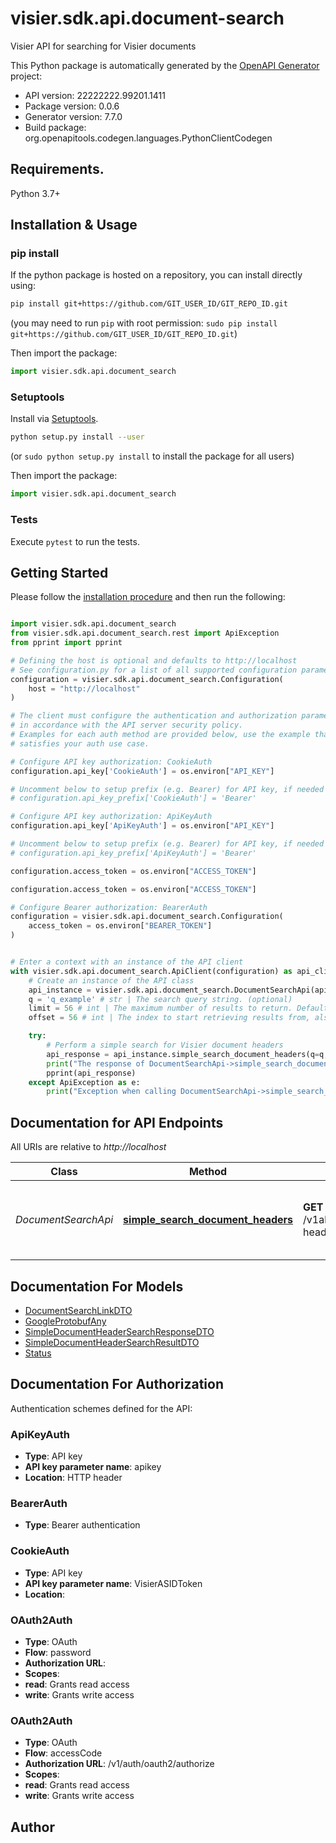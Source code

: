 # visier.sdk.api.document-search
Visier API for searching for Visier documents

This Python package is automatically generated by the [OpenAPI Generator](https://openapi-generator.tech) project:

- API version: 22222222.99201.1411
- Package version: 0.0.6
- Generator version: 7.7.0
- Build package: org.openapitools.codegen.languages.PythonClientCodegen

## Requirements.

Python 3.7+

## Installation & Usage
### pip install

If the python package is hosted on a repository, you can install directly using:

```sh
pip install git+https://github.com/GIT_USER_ID/GIT_REPO_ID.git
```
(you may need to run `pip` with root permission: `sudo pip install git+https://github.com/GIT_USER_ID/GIT_REPO_ID.git`)

Then import the package:
```python
import visier.sdk.api.document_search
```

### Setuptools

Install via [Setuptools](http://pypi.python.org/pypi/setuptools).

```sh
python setup.py install --user
```
(or `sudo python setup.py install` to install the package for all users)

Then import the package:
```python
import visier.sdk.api.document_search
```

### Tests

Execute `pytest` to run the tests.

## Getting Started

Please follow the [installation procedure](#installation--usage) and then run the following:

```python

import visier.sdk.api.document_search
from visier.sdk.api.document_search.rest import ApiException
from pprint import pprint

# Defining the host is optional and defaults to http://localhost
# See configuration.py for a list of all supported configuration parameters.
configuration = visier.sdk.api.document_search.Configuration(
    host = "http://localhost"
)

# The client must configure the authentication and authorization parameters
# in accordance with the API server security policy.
# Examples for each auth method are provided below, use the example that
# satisfies your auth use case.

# Configure API key authorization: CookieAuth
configuration.api_key['CookieAuth'] = os.environ["API_KEY"]

# Uncomment below to setup prefix (e.g. Bearer) for API key, if needed
# configuration.api_key_prefix['CookieAuth'] = 'Bearer'

# Configure API key authorization: ApiKeyAuth
configuration.api_key['ApiKeyAuth'] = os.environ["API_KEY"]

# Uncomment below to setup prefix (e.g. Bearer) for API key, if needed
# configuration.api_key_prefix['ApiKeyAuth'] = 'Bearer'

configuration.access_token = os.environ["ACCESS_TOKEN"]

configuration.access_token = os.environ["ACCESS_TOKEN"]

# Configure Bearer authorization: BearerAuth
configuration = visier.sdk.api.document_search.Configuration(
    access_token = os.environ["BEARER_TOKEN"]
)


# Enter a context with an instance of the API client
with visier.sdk.api.document_search.ApiClient(configuration) as api_client:
    # Create an instance of the API class
    api_instance = visier.sdk.api.document_search.DocumentSearchApi(api_client)
    q = 'q_example' # str | The search query string. (optional)
    limit = 56 # int | The maximum number of results to return. Defaults to 100. (optional)
    offset = 56 # int | The index to start retrieving results from, also known as offset. Defaults to 0. (optional)

    try:
        # Perform a simple search for Visier document headers
        api_response = api_instance.simple_search_document_headers(q=q, limit=limit, offset=offset)
        print("The response of DocumentSearchApi->simple_search_document_headers:\n")
        pprint(api_response)
    except ApiException as e:
        print("Exception when calling DocumentSearchApi->simple_search_document_headers: %s\n" % e)

```

## Documentation for API Endpoints

All URIs are relative to *http://localhost*

Class | Method | HTTP request | Description
------------ | ------------- | ------------- | -------------
*DocumentSearchApi* | [**simple_search_document_headers**](docs/DocumentSearchApi.md#simple_search_document_headers) | **GET** /v1alpha/search/simple/document-headers | Perform a simple search for Visier document headers


## Documentation For Models

 - [DocumentSearchLinkDTO](docs/DocumentSearchLinkDTO.md)
 - [GoogleProtobufAny](docs/GoogleProtobufAny.md)
 - [SimpleDocumentHeaderSearchResponseDTO](docs/SimpleDocumentHeaderSearchResponseDTO.md)
 - [SimpleDocumentHeaderSearchResultDTO](docs/SimpleDocumentHeaderSearchResultDTO.md)
 - [Status](docs/Status.md)


<a id="documentation-for-authorization"></a>
## Documentation For Authorization


Authentication schemes defined for the API:
<a id="ApiKeyAuth"></a>
### ApiKeyAuth

- **Type**: API key
- **API key parameter name**: apikey
- **Location**: HTTP header

<a id="BearerAuth"></a>
### BearerAuth

- **Type**: Bearer authentication

<a id="CookieAuth"></a>
### CookieAuth

- **Type**: API key
- **API key parameter name**: VisierASIDToken
- **Location**: 

<a id="OAuth2Auth"></a>
### OAuth2Auth

- **Type**: OAuth
- **Flow**: password
- **Authorization URL**: 
- **Scopes**: 
 - **read**: Grants read access
 - **write**: Grants write access

<a id="OAuth2Auth"></a>
### OAuth2Auth

- **Type**: OAuth
- **Flow**: accessCode
- **Authorization URL**: /v1/auth/oauth2/authorize
- **Scopes**: 
 - **read**: Grants read access
 - **write**: Grants write access


## Author




